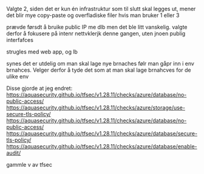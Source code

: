 Valgte 2, siden det er kun én infrastruktur som til slutt skal legges ut, mener det blir mye copy-paste og overfladiske filer hvis man bruker 1 eller 3

prævde førsdt å bruike public IP me dlb men det ble litt vanskelig. valgte derfor å fokusere på intenr nettvklerjk denne gangen, uten jnoen publig interfafces

strugles med web app, og lb

synes det er utdelig om man skal lage nye brnaches følr man gåpr inn i env brnahces. Velger derfor å tyde det som at man skal lage brnahcves for de ulike env



Disse gjorde at jeg endret: 
https://aquasecurity.github.io/tfsec/v1.28.11/checks/azure/database/no-public-access/
https://aquasecurity.github.io/tfsec/v1.28.11/checks/azure/storage/use-secure-tls-policy/
https://aquasecurity.github.io/tfsec/v1.28.11/checks/azure/database/no-public-access/
https://aquasecurity.github.io/tfsec/v1.28.11/checks/azure/database/secure-tls-policy/
https://aquasecurity.github.io/tfsec/v1.28.11/checks/azure/database/enable-audit/

gammle v av tfsec